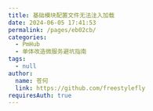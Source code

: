 ```yaml
---
title: 基础模块配置文件无法注入加载
date: 2024-06-05 17:41:53
permalink: /pages/eb02cb/
categories: 
  - PmHub
  - 单体改造微服务避坑指南
tags: 
  - null
author: 
  name: 苍何
  link: https://github.com/freestylefly
requiresAuth: true
---
```


